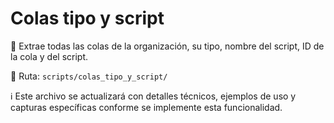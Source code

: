 # Colas tipo y script

📝 Extrae todas las colas de la organización, su tipo, nombre del script, ID de la cola y del script.

📁 Ruta: `scripts/colas_tipo_y_script/`

ℹ️ Este archivo se actualizará con detalles técnicos, ejemplos de uso y capturas específicas conforme se implemente esta funcionalidad.
